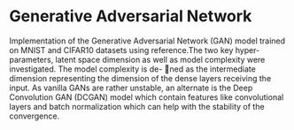 # Generative Adversarial Network
Implementation of the Generative Adversarial Network
(GAN) model trained on MNIST and CIFAR10 datasets using reference.The two key hyper-parameters,
latent space dimension as well as model complexity were investigated. The model complexity is de-
ned as the intermediate dimension representing the dimension of the dense layers receiving the
input. As vanilla GANs are rather unstable, an alternate is the Deep Convolution GAN (DCGAN)
model which contain features like convolutional layers and batch normalization which can help with
the stability of the convergence.
